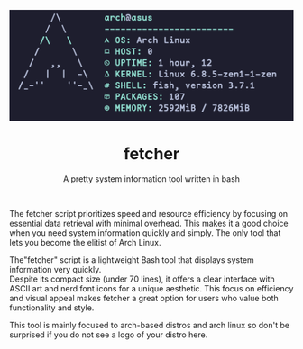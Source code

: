 <p align="center"><img src="https://github.com/arch-based/fetcher/blob/main/2024-04-19T18:41:22,095974010+08:00.png?raw=true width="350px"></p>
<h1 align="center">fetcher</h1>
<p align="center">A pretty system information tool written in bash</p><br>

The fetcher script prioritizes speed and resource efficiency by focusing 
on essential data retrieval with minimal overhead. This makes it a good
choice when you need system information quickly and simply. The only tool
that lets you become the elitist of Arch Linux.

 The"fetcher" script is a lightweight Bash tool that displays system information very quickly.  
 Despite its compact size (under 70 lines), it offers a clear interface with ASCII art and nerd font icons for a unique aesthetic. 
This focus on efficiency and visual appeal makes fetcher a great option for users who value both functionality and style.

This tool is mainly focused to arch-based distros and arch linux so don't be surprised if you do not see a logo of your distro here.


<br>
<br>
<br>
<br>
